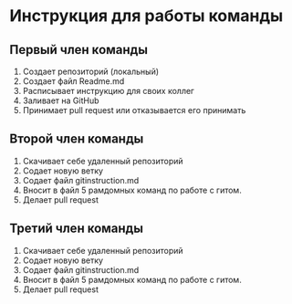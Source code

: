 # Инструкция для работы команды
## Первый член команды
1. Создает репозиторий (локальный)
2. Создает файл Readme.md
3. Расписывает инструкцию для своих коллег
4. Заливает на GitHub
5. Принимает pull request или отказывается его принимать

## Второй член команды
1. Скачивает себе удаленный репозиторий
2. Содает новую ветку
3. Содает файл gitinstruction.md
4. Вносит в файл 5 рамдомных команд по работе с гитом.
5. Делает pull request

## Третий член команды
1. Скачивает себе удаленный репозиторий
2. Содает новую ветку
3. Содает файл gitinstruction.md
4. Вносит в файл 5 рамдомных команд по работе с гитом.
5. Делает pull request
